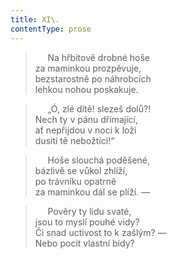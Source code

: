 ```yaml
---
title: XI\.
contentType: prose
---
```


>      Na hřbitově drobné hoše  
> za maminkou prozpěvuje,  
> bezstarostně po náhrobcích  
> lehkou nohou poskakuje.

>      „Ó, zlé dítě! slezeš dolů?!  
> Nech ty v pánu dřímající,  
> ať nepřijdou v noci k loži  
> dusiti tě nebožtíci!“

>      Hoše slouchá poděšené,  
> bázlivě se vůkol zhlíží,  
> po trávníku opatrně  
> za maminkou dál se plíží. —

>      Pověry ty lidu svaté,  
> jsou to myslí pouhé vidy?  
> Či snad uctivost to k zašlým? —  
> Nebo pocit vlastní bídy?
